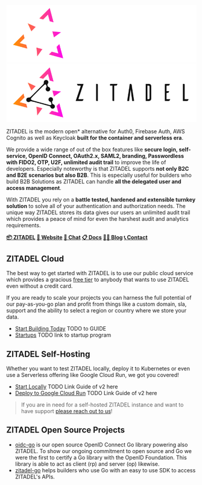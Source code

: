 <p align="center">
  <a href="https://zitadel.ch#gh-dark-mode-only"><img src="../img/zitadel-dark.png" alt="Zitadel Header" /></a>
  <a href="https://zitadel.ch#gh-light-mode-only"><img src="../img/zitadel-light.png" alt="Zitadel Header" /></a>
</p>

ZITADEL is the modern open* alternative for Auth0, Firebase Auth, AWS Cognito as well as Keycloak **built for the container and serverless era**. 

We provide a wide range of out of the box features like **secure login, self-service, OpenID Connect, OAuth2.x, SAML2, branding, Passwordless with FIDO2, OTP, U2F, unlimited audit trail** to improve the life of developers. Especially noteworthy is that ZITADEL supports **not only B2C and B2E scenarios but also B2B**. This is especially useful for builders who build B2B Solutions as ZITADEL can handle **all the delegated user and access management**.

With ZITADEL you rely on a **battle tested, hardened and extensible turnkey solution** to solve all of your authentication and authorization needs. The unique way ZITADEL stores its data gives our users an unlimited audit trail which provides a peace of mind for even the harshest audit and analytics requirements.

**[📦 ZITADEL](https://github.com/zitadel/zitadel) [🏡 Website](https://zitadel.ch) [💬 Chat](https://zitadel.ch/chat) [📋 Docs](https://docs.zitadel.ch/) [🧑‍💻 Blog](https://zitadel.ch/blog) [📞 Contact](https://zitadel.ch/contact/)**

## ZITADEL Cloud

The best way to get started with ZITADEL is to use our public cloud service which provides a gracious [free tier](https://zitadel.ch/pricing/v2) to anybody that wants to use ZITADEL even without a credit card.

If you are ready to scale your projects you can harness the full potential of our pay-as-you-go plan and profit from things like a custom domain, sla, support and the ability to select a region or country where we store your data.

- [Start Building Today](TBD) TODO to GUIDE
- [Startups](TBD) TODO link to startup program

## ZITADEL Self-Hosting

Whether you want to test ZITADEL locally, deploy it to Kubernetes or even use a Serverless offering like Google Cloud Run, we got you covered!
 
- [Start Locally](TBD) TODO Link Guide of v2 here
- [Deploy to Google Cloud Run](TBD) TODO Link Guide of v2 here
 
> If you are in need for a self-hosted ZITADEL instance and want to have support [please reach out to us](https://zitadel.ch/contact)!

## ZITADEL Open Source Projects

- [oidc-go](https://github.com/zitadel/oidc-go) is our open source OpenID Connect Go library powering also ZITADEL. To show our ongoing commitment to open source and Go we were the first to certify a Go library with the OpenID Foundation. This library is able to act as client (rp) and server (op) likewise.
- [zitadel-go](https://github.com/zitadel/zitadel-go) helps builders who use Go with an easy to use SDK to access ZITADEL's APIs.